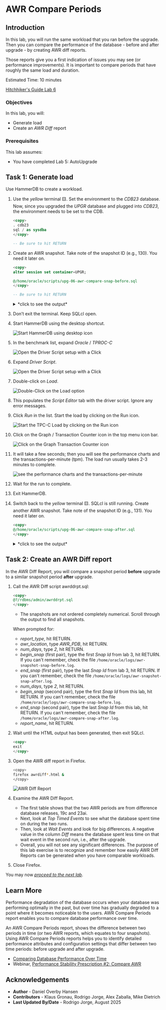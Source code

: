 # AWR Compare Periods

## Introduction

In this lab, you will run the same workload that you ran before the upgrade. Then you can compare the performance of the database - before and after upgrade - by creating AWR diff reports.

Those reports give you a first indication of issues you may see (or performance improvements). It is important to compare periods that have roughly the same load and duration.

Estimated Time: 10 minutes

[Hitchhiker's Guide Lab 6](youtube:lwvdaM4v4tQ?start=2782)

### Objectives

In this lab, you will:

* Generate load
* Create an *AWR Diff* report

### Prerequisites

This lab assumes:

* You have completed Lab 5: AutoUpgrade

## Task 1: Generate load

Use HammerDB to create a workload.

1. Use the *yellow* terminal 🟨. Set the environment to the *CDB23* database. Now, since you upgraded the *UPGR* database and plugged into *CDB23*, the environment needs to be set to the CDB.

    ``` sql
    <copy>
    . cdb23
    sql / as sysdba
    </copy>

    -- Be sure to hit RETURN
    ```

2. Create an AWR snapshot. Take note of the snapshot ID (e.g., 130). You need it later on.

    ``` sql
    <copy>
    alter session set container=UPGR;

    @/home/oracle/scripts/upg-06-awr-compare-snap-before.sql
    </copy>

    -- Be sure to hit RETURN
    ```

    <details>
    <summary>*click to see the output*</summary>

    ``` text
    SQL> @/home/oracle/scripts/upg-06-awr-compare-snap-before.sql
    -------------------------------------------
    - AWR Snapshot with Snap-ID: 130 created. -
    -------------------------------------------
    ```

    </details>

3. Don’t exit the terminal. Keep SQLcl open.

4. Start HammerDB using the desktop shortcut.

    ![Start HammerDB using desktop icon](./images/awr-compare-hammerdb-icon.png " ")

5. In the benchmark list, expand *Oracle* / *TPROC-C*

    ![Open the Driver Script setup with a Click](./images/awr-compare-expand-list.png " ")

6. Expand *Driver Script*.

    ![Open the Driver Script setup with a Click](./images/awr-compare-expand-driver-script.png " ")

7. Double-click on *Load*.

    ![Double-Click on the Load option](./images/awr-compare-load-driver.png " ")

8. This populates the *Script Editor* tab with the driver script. Ignore any error messages.

9. Click *Run* in the list. Start the load by clicking on the Run icon.

    ![Start the TPC-C Load by clicking on the Run icon](./images/awr-compare-run.png " ")

10. Click on the Graph / Transaction Counter icon in the top menu icon bar.

    ![Click on the Graph Transaction Counter icon](./images/awr-compare-transact-counter.png " ")

11. It will take a few seconds; then you will see the performance charts and the transactions-per-minute (tpm). The load run usually takes 2-3 minutes to complete.

    ![see the performance charts and the transactions-per-minute](./images/awr-compare-transact-viewer.png " ")

12. Wait for the run to complete. 

13. Exit HammerDB.

13. Switch back to the *yellow* terminal 🟨. SQLcl is still running. Create another AWR snapshot. Take note of the snapshot ID (e.g., 131). You need it later on.

    ``` sql
    <copy>
    @/home/oracle/scripts/upg-06-awr-compare-snap-after.sql
    </copy>
    ```

    <details>
    <summary>*click to see the output*</summary>

    ``` text
    SQL> @/home/oracle/scripts/upg-06-awr-compare-snap-after.sql
    ------------------------------------------
    - AWR Snapshot with Snap-ID: 131 created. -
    ------------------------------------------
    ```

    </details>

## Task 2: Create an AWR Diff report

In the AWR Diff Report, you will compare a snapshot period **before** upgrade to a similar snapshot period **after** upgrade.

1. Call the AWR Diff script awrddrpt.sql:

    ``` sql
    <copy>
    @?/rdbms/admin/awrddrpt.sql
    </copy>
    ```

    * The snapshots are not ordered completely numerical. Scroll through the output to find all snapshots.

    When prompted for:

    * *report_type*, hit RETURN.
    * *awr_location*, type *AWR\_PDB*, hit RETURN.
    * *num_days*, type *2*, hit RETURN.
    * *begin_snap* (first pair), type the first *Snap Id* from lab 3, hit RETURN. If you can't remember, check the file `/home/oracle/logs/awr-snapshot-snap-before.log`.
    * *end_snap* (first pair), type the last *Snap Id* from lab 3, hit RETURN. If you can't remember, check the file `/home/oracle/logs/awr-snapshot-snap-after.log`.
    * *num_days*, type *2*, hit RETURN.
    * *begin_snap* (second pair), type the first *Snap Id* from this lab, hit RETURN. If you can't remember, check the file `/home/oracle/logs/awr-compare-snap-before.log`.
    * *end_snap* (second pair), type the last *Snap Id* from this lab, hit RETURN. If you can't remember, check the file `/home/oracle/logs/awr-compare-snap-after.log`.
    * *report_name*, hit RETURN.

2. Wait until the HTML output has been generated, then exit SQLcl.

    ``` sql
    <copy>
    exit
    </copy>
    ```

3. Open the AWR diff report in Firefox.

    ``` bash
    <copy>
    firefox awrdiff*.html &
    </copy>
    ```

    ![AWR Diff Report](./images/awr-compare-diff-report-23ai.png " ")

4. Examine the AWR Diff Report.

    * The first table shows that the two AWR periods are from difference database releases, 19c and 23ai.
    * Next, look at *Top Timed Events* to see what the database spent time on during the two runs.
    * Then, look at *Wait Events* and look for big differences. A negative value in the column *Diff* means the database spent less time on that wait event in the second run, i.e., after the upgrade.
    * Overall, you will not see any significant differences. The purpose of this lab exercise is to recognize and remember how easily AWR Diff Reports can be generated when you have comparable workloads.

5. Close Firefox.

You may now [*proceed to the next lab*](#next).

## Learn More

Performance degradation of the database occurs when your database was performing optimally in the past, but over time has gradually degraded to a point where it becomes noticeable to the users. AWR Compare Periods report enables you to compare database performance over time.

An AWR Compare Periods report, shows the difference between two periods in time (or two AWR reports, which equates to four snapshots). Using AWR Compare Periods reports helps you to identify detailed performance attributes and configuration settings that differ between two time periods: before upgrade and after upgrade.

* [Comparing Database Performance Over Time](https://docs.oracle.com/en/database/oracle/oracle-database/19/tgdba/comparing-database-performance-over-time.html#GUID-BEDBF986-1A69-459A-90F5-350B8A407516)
* Webinar, [Performance Stability Prescription #2: Compare AWR](https://www.youtube.com/watch?v=qCt1_Fc3JRs&t=4282s)

## Acknowledgements

* **Author** - Daniel Overby Hansen
* **Contributors** - Klaus Gronau, Rodrigo Jorge, Alex Zaballa, Mike Dietrich
* **Last Updated By/Date** - Rodrigo Jorge, August 2025
